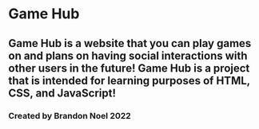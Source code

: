 # Game Hub
## Game Hub is a website that you can play games on and plans on having social interactions with other users in the future! Game Hub is a project that is intended for learning purposes of HTML, CSS, and JavaScript!
### Created by Brandon Noel 2022